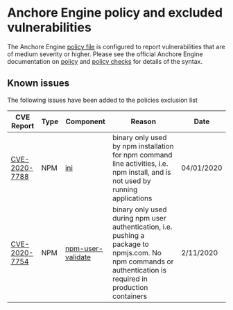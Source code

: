 # Anchore Engine policy and excluded vulnerabilities
The Anchore Engine [policy file](anchore-policy.json) is configured to report vulnerabilities that are of medium severity or higher.  Please see the official Anchore Engine documentation on [policy](https://docs.anchore.com/current/docs/engine/general/concepts/policy/) and [policy checks](https://docs.anchore.com/current/docs/overview/concepts/policy/policy_checks/) for details of the syntax.

## Known issues
The following issues have been added to the policies exclusion list

| CVE Report    |Type      | Component | Reason       | Date |
| ------------- | -------  |----------| ------------- | -----------------  |
| [CVE-2020-7788](https://nvd.nist.gov/vuln/detail/CVE-2020-7788) | NPM | [ini](https://github.com/npm/ini) | binary only used by npm installation for npm command line activities, i.e. npm install, and is not used by running applications | 04/01/2020 |
| [CVE-2020-7754](https://nvd.nist.gov/vuln/detail/CVE-2020-7754) | NPM      | [npm-user-validate](https://github.com/npm/npm-user-validate) | binary only used during npm user authentication, i.e. pushing a package to npmjs.com. No npm commands or authentication is required in production containers | 2/11/2020|


